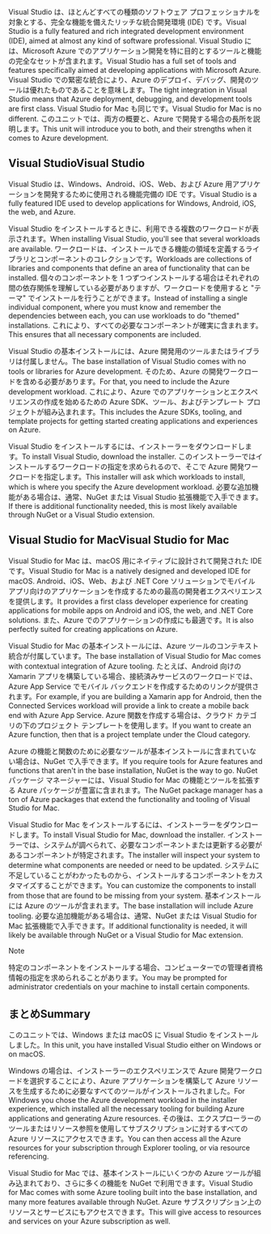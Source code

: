 <span data-ttu-id="58b7c-101">Visual Studio は、ほとんどすべての種類のソフトウェア プロフェッショナルを対象とする、完全な機能を備えたリッチな統合開発環境 (IDE) です。</span><span class="sxs-lookup"><span data-stu-id="58b7c-101">Visual Studio is a fully featured and rich integrated development environment (IDE), aimed at almost any kind of software professional.</span></span> <span data-ttu-id="58b7c-102">Visual Studio には、Microsoft Azure でのアプリケーション開発を特に目的とするツールと機能の完全なセットが含まれます。</span><span class="sxs-lookup"><span data-stu-id="58b7c-102">Visual Studio has a full set of tools and features specifically aimed at developing applications with Microsoft Azure.</span></span> <span data-ttu-id="58b7c-103">Visual Studio での緊密な統合により、Azure のデプロイ、デバッグ、開発のツールは優れたものであることを意味します。</span><span class="sxs-lookup"><span data-stu-id="58b7c-103">The tight integration in Visual Studio means that Azure deployment, debugging, and development tools are first class.</span></span> <span data-ttu-id="58b7c-104">Visual Studio for Mac も同じです。</span><span class="sxs-lookup"><span data-stu-id="58b7c-104">Visual Studio for Mac is no different.</span></span> <span data-ttu-id="58b7c-105">このユニットでは、両方の概要と、Azure で開発する場合の長所を説明します。</span><span class="sxs-lookup"><span data-stu-id="58b7c-105">This unit will introduce you to both, and their strengths when it comes to Azure development.</span></span>

## <a name="visual-studio"></a><span data-ttu-id="58b7c-106">Visual Studio</span><span class="sxs-lookup"><span data-stu-id="58b7c-106">Visual Studio</span></span>

<span data-ttu-id="58b7c-107">Visual Studio は、Windows、Android、iOS、Web、および Azure 用アプリケーションを開発するために使用される機能完備の IDE です。</span><span class="sxs-lookup"><span data-stu-id="58b7c-107">Visual Studio is a fully featured IDE used to develop applications for Windows, Android, iOS, the web, and Azure.</span></span>

<span data-ttu-id="58b7c-108">Visual Studio をインストールするときに、利用できる複数のワークロードが表示されます。</span><span class="sxs-lookup"><span data-stu-id="58b7c-108">When installing Visual Studio, you'll see that several workloads are available.</span></span> <span data-ttu-id="58b7c-109">ワークロードは、インストールできる機能の領域を定義するライブラリとコンポーネントのコレクションです。</span><span class="sxs-lookup"><span data-stu-id="58b7c-109">Workloads are collections of libraries and components that define an area of functionality that can be installed.</span></span> <span data-ttu-id="58b7c-110">個々のコンポーネントを 1 つずつインストールする場合はそれぞれの間の依存関係を理解している必要がありますが、ワークロードを使用すると "テーマ" でインストールを行うことができます。</span><span class="sxs-lookup"><span data-stu-id="58b7c-110">Instead of installing a single individual component, where you must know and remember the dependencies between each, you can use workloads to do "themed" installations.</span></span> <span data-ttu-id="58b7c-111">これにより、すべての必要なコンポーネントが確実に含まれます。</span><span class="sxs-lookup"><span data-stu-id="58b7c-111">This ensures that all necessary components are included.</span></span>

<span data-ttu-id="58b7c-112">Visual Studio の基本インストールには、Azure 開発用のツールまたはライブラリは付属しません。</span><span class="sxs-lookup"><span data-stu-id="58b7c-112">The base installation of Visual Studio comes with no tools or libraries for Azure development.</span></span> <span data-ttu-id="58b7c-113">そのため、Azure の開発ワークロードを含める必要があります。</span><span class="sxs-lookup"><span data-stu-id="58b7c-113">For that, you need to include the Azure development workload.</span></span> <span data-ttu-id="58b7c-114">これにより、Azure でのアプリケーションとエクスペリエンスの作成を始めるための Azure SDK、ツール、およびテンプレート プロジェクトが組み込まれます。</span><span class="sxs-lookup"><span data-stu-id="58b7c-114">This includes the Azure SDKs, tooling, and template projects for getting started creating applications and experiences on Azure.</span></span>

<span data-ttu-id="58b7c-115">Visual Studio をインストールするには、インストーラーをダウンロードします。</span><span class="sxs-lookup"><span data-stu-id="58b7c-115">To install Visual Studio, download the installer.</span></span> <span data-ttu-id="58b7c-116">このインストーラーではインストールするワークロードの指定を求められるので、そこで Azure 開発ワークロードを指定します。</span><span class="sxs-lookup"><span data-stu-id="58b7c-116">This installer will ask which workloads to install, which is where you specify the Azure development workload.</span></span> <span data-ttu-id="58b7c-117">必要な追加機能がある場合は、通常、NuGet または Visual Studio 拡張機能で入手できます。</span><span class="sxs-lookup"><span data-stu-id="58b7c-117">If there is additional functionality needed, this is most likely available through NuGet or a Visual Studio extension.</span></span>

## <a name="visual-studio-for-mac"></a><span data-ttu-id="58b7c-118">Visual Studio for Mac</span><span class="sxs-lookup"><span data-stu-id="58b7c-118">Visual Studio for Mac</span></span>

<span data-ttu-id="58b7c-119">Visual Studio for Mac は、macOS 用にネイティブに設計されて開発された IDE です。</span><span class="sxs-lookup"><span data-stu-id="58b7c-119">Visual Studio for Mac is a natively designed and developed IDE for macOS.</span></span> <span data-ttu-id="58b7c-120">Android、iOS、Web、および .NET Core ソリューションでモバイル アプリ向けのアプリケーションを作成するための最高の開発者エクスペリエンスを提供します。</span><span class="sxs-lookup"><span data-stu-id="58b7c-120">It provides a first class developer experience for creating applications for mobile apps on Android and iOS, the web, and .NET Core solutions.</span></span> <span data-ttu-id="58b7c-121">また、Azure でのアプリケーションの作成にも最適です。</span><span class="sxs-lookup"><span data-stu-id="58b7c-121">It is also perfectly suited for creating applications on Azure.</span></span>

<span data-ttu-id="58b7c-122">Visual Studio for Mac の基本インストールには、Azure ツールのコンテキスト統合が付属しています。</span><span class="sxs-lookup"><span data-stu-id="58b7c-122">The base installation of Visual Studio for Mac comes with contextual integration of Azure tooling.</span></span> <span data-ttu-id="58b7c-123">たとえば、Android 向けの Xamarin アプリを構築している場合、接続済みサービスのワークロードでは、Azure App Service でモバイル バックエンドを作成するためのリンクが提供されます。</span><span class="sxs-lookup"><span data-stu-id="58b7c-123">For example, if you are building a Xamarin app for Android, then the Connected Services workload will provide a link to create a mobile back end with Azure App Service.</span></span> <span data-ttu-id="58b7c-124">Azure 関数を作成する場合は、クラウド カテゴリの下のプロジェクト テンプレートを使用します。</span><span class="sxs-lookup"><span data-stu-id="58b7c-124">If you want to create an Azure function, then that is a project template under the Cloud category.</span></span>

<span data-ttu-id="58b7c-125">Azure の機能と関数のために必要なツールが基本インストールに含まれていない場合は、NuGet で入手できます。</span><span class="sxs-lookup"><span data-stu-id="58b7c-125">If you require tools for Azure features and functions that aren't in the base installation, NuGet is the way to go.</span></span> <span data-ttu-id="58b7c-126">NuGet パッケージ マネージャーには、Visual Studio for Mac の機能とツールを拡張する Azure パッケージが豊富に含まれます。</span><span class="sxs-lookup"><span data-stu-id="58b7c-126">The NuGet package manager has a ton of Azure packages that extend the functionality and tooling of Visual Studio for Mac.</span></span>

<span data-ttu-id="58b7c-127">Visual Studio for Mac をインストールするには、インストーラーをダウンロードします。</span><span class="sxs-lookup"><span data-stu-id="58b7c-127">To install Visual Studio for Mac, download the installer.</span></span> <span data-ttu-id="58b7c-128">インストーラーでは、システムが調べられて、必要なコンポーネントまたは更新する必要があるコンポーネントが特定されます。</span><span class="sxs-lookup"><span data-stu-id="58b7c-128">The installer will inspect your system to determine what components are needed or need to be updated.</span></span> <span data-ttu-id="58b7c-129">システムに不足していることがわかったものから、インストールするコンポーネントをカスタマイズすることができます。</span><span class="sxs-lookup"><span data-stu-id="58b7c-129">You can customize the components to install from those that are found to be missing from your system.</span></span> <span data-ttu-id="58b7c-130">基本インストールには Azure のツールが含まれます。</span><span class="sxs-lookup"><span data-stu-id="58b7c-130">The base installation will include Azure tooling.</span></span> <span data-ttu-id="58b7c-131">必要な追加機能がある場合は、通常、NuGet または Visual Studio for Mac 拡張機能で入手できます。</span><span class="sxs-lookup"><span data-stu-id="58b7c-131">If additional functionality is needed, it will likely be available through NuGet or a Visual Studio for Mac extension.</span></span>

> [!NOTE]
> <span data-ttu-id="58b7c-132">特定のコンポーネントをインストールする場合、コンピューターでの管理者資格情報の指定を求められることがあります。</span><span class="sxs-lookup"><span data-stu-id="58b7c-132">You may be prompted for administrator credentials on your machine to install certain components.</span></span>

## <a name="summary"></a><span data-ttu-id="58b7c-133">まとめ</span><span class="sxs-lookup"><span data-stu-id="58b7c-133">Summary</span></span>

<span data-ttu-id="58b7c-134">このユニットでは、Windows または macOS に Visual Studio をインストールしました。</span><span class="sxs-lookup"><span data-stu-id="58b7c-134">In this unit, you have installed Visual Studio either on Windows or on macOS.</span></span>

<span data-ttu-id="58b7c-135">Windows の場合は、インストーラーのエクスペリエンスで Azure 開発ワークロードを選択することにより、Azure アプリケーションを構築して Azure リソースを生成するために必要なすべてのツールがインストールされました。</span><span class="sxs-lookup"><span data-stu-id="58b7c-135">For Windows you chose the Azure development workload in the installer experience, which installed all the necessary tooling for building Azure applications and generating Azure resources.</span></span> <span data-ttu-id="58b7c-136">その後は、エクスプローラーのツールまたはリソース参照を使用してサブスクリプションに対するすべての Azure リソースにアクセスできます。</span><span class="sxs-lookup"><span data-stu-id="58b7c-136">You can then access all the Azure resources for your subscription through Explorer tooling, or via resource referencing.</span></span>

<span data-ttu-id="58b7c-137">Visual Studio for Mac では、基本インストールにいくつかの Azure ツールが組み込まれており、さらに多くの機能を NuGet で利用できます。</span><span class="sxs-lookup"><span data-stu-id="58b7c-137">Visual Studio for Mac comes with some Azure tooling built into the base installation, and many more features available through NuGet.</span></span> <span data-ttu-id="58b7c-138">Azure サブスクリプション上のリソースとサービスにもアクセスできます。</span><span class="sxs-lookup"><span data-stu-id="58b7c-138">This will give access to resources and services on your Azure subscription as well.</span></span>
